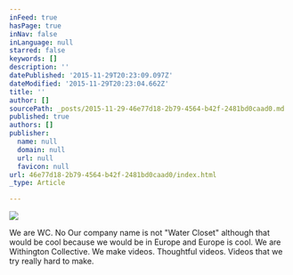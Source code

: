 ```yaml
---
inFeed: true
hasPage: true
inNav: false
inLanguage: null
starred: false
keywords: []
description: ''
datePublished: '2015-11-29T20:23:09.097Z'
dateModified: '2015-11-29T20:23:04.662Z'
title: ''
author: []
sourcePath: _posts/2015-11-29-46e77d18-2b79-4564-b42f-2481bd0caad0.md
published: true
authors: []
publisher:
  name: null
  domain: null
  url: null
  favicon: null
url: 46e77d18-2b79-4564-b42f-2481bd0caad0/index.html
_type: Article

---
```

![](https://the-grid-user-content.s3-us-west-2.amazonaws.com/06075386-405f-4f65-a99c-22b18a6adf9f.JPG)

We are WC. No Our company name is not "Water Closet" although that would be cool because we would be in Europe and Europe is cool. We are Withington Collective. We make videos. Thoughtful videos. Videos that we try really hard to make.